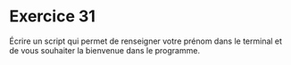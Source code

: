 # Exercice 31

Écrire un script qui permet de renseigner votre prénom dans le terminal et de vous souhaiter la bienvenue dans le programme.
